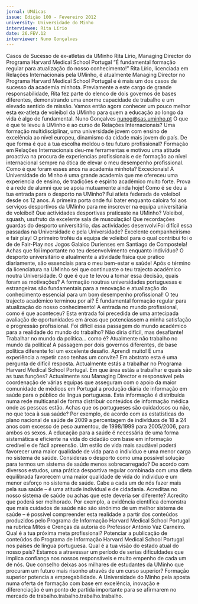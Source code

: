 ```yaml
---
jornal: UMdicas
issue: Edição 100 - Fevereiro 2012
university: Universidade do Minho
interviewee: Rita Lírio
date: 26.FEV.12
interviewer: Nuno Gonçalves
---
```


Casos de Sucesso de ex-atletas da UMinho
Rita Lírio, Managing Director do Programa Harvard Medical School Portugal
“É fundamental formação regular para atualização do nosso conhecimento!”
Rita Lírio, licenciada em Relações Internacionais
pela UMinho, é atualmente Managing Director
no Programa Harvard Medical School Portugal e
é mais um dos casos de sucesso da academia
minhota. Previamente a este cargo de grande
responsabilidade, Rita fez parte do elenco de
dois governos de bases diferentes, demonstrando uma enorme capacidade de trabalho e um
elevado sentido de missão. Vamos então agora
conhecer um pouco melhor esta ex-atleta de
voleibol da UMinho para quem a educação ao
longo da vida é algo de fundamental.
Nuno Gonçalves
nunog@sas.uminho.pt
O que é que te levou à UMinho e ao curso
de Relações Internacionais?
Uma formação multidisciplinar, uma universidade jovem com ensino de excelência ao nível
europeu, dinamismo da cidade mais jovem do
país.
De que forma é que a tua escolha moldou
o teu futuro profissional?
Formação em Relações Internacionais deu-me
ferramentas e motivou uma atitude proactiva na
procura de experiencias profissionais e de formação ao nível internacional sempre na ótica de
elevar o meu desempenho profissional.
Como é que foram esses anos na academia minhota?
Excecionais! A Universidade do Minho é uma
grande academia que me ofereceu uma experiencia de ensino, de tradições e espirito académico muito forte. Prova é a rede de alumni que
se apoia mutuamente ainda hoje!
Como é se deu a tua entrada para o desporto na UMinho?
Fui atleta federada de voleibol desde os 12 anos.
A primeira porta onde fui bater enquanto caloira
foi aos serviços desportivos da UMinho para me
inscrever na equipa universitária de voleibol!
Que actividades desportivas praticaste na
UMinho?
Voleibol, squash, usufruto da excelente sala de
musculação!
Que recordações guardas do desporto
universitário, das actividades desenvolviFoi difícil essa passadas na Universidade e
pela Universidade?
Excelente companheirismo
e fair play! O primeiro troféu da equipa de voleibol para o qual contribuí foi o de 
de Fair-Play nos Jogos Galaico Durienses em Santiago de Compostela!
Achas que foi importante no teu desenvolvimento enquanto indivíduo?
O desporto universitário e atualmente a atividade física que pratico diariamente, são essenciais
para o meu bem-estar e saúde!
Após o término da licenciatura na UMinho
sei que continuaste o teu trajecto académico noutra Universidade. O que é que te
levou a tomar essa decisão, quais foram
as motivações?
A formação noutras universidades portuguesas
e estrangeiras são fundamentais para a renovação e atualização do conhecimento essencial para um bom desempenho profissional!
O teu trajecto académico terminou por ai?
É fundamental formação regular para atualização do nosso conhecimento!
A entrada no mundo profissional, como é
que aconteceu?
Esta entrada foi precedida de uma antecipada
avaliação de oportunidades em áreas que potenciassem a minha satisfação e progressão
profissional.
Foi difícil essa passagem do mundo académico para a realidade
do mundo do trabalho?
Não diria difícil, mas desafiante!
Trabalhar no mundo da
politica… como é?
Atualmente não trabalho no mundo da política!
A passagem por dois governos diferentes, de
base política diferente foi um excelente desafio.
Aprendi muito!
É uma experiência a repetir caso tenhas
um convite?
Em abstrato esta é uma pergunta de difícil resposta.
Actualmente estás a trabalhar no Programa Harvard Medical School Portugal. Em
que área estás a trabalhar e quais são as
tuas funções?
Actualmente sou Managing Director e responsável pela coordenação de várias equipas que
asseguram com o apoio da maior comunidade
de médicos em Portugal a produção diária de
informação em saúde para o público de língua
portuguesa. Esta informação é distribuída numa
rede multicanal de forma distribuir conteúdos
de informação médica onde as pessoas estão.
Achas que os portugueses são cuidadosos ou não, no que toca à sua saúde?
Por exemplo, de acordo com as estatísticas do
plano nacional de saúde de 2009 a percentagem de indivíduos de 18 a 24 anos com excesso de peso aumentou, de 1998/1999 para
2005/2006, para ambos os sexos.
A educação para a saúde é necessária de uma
forma sistemática e eficiente na vida do cidadão com base em informação credível e de fácil apreensão. Um estilo de vida mais saudável
poderá favorecer uma maior qualidade de vida
para o indivíduo e uma menor carga no sistema
de saúde.
Consideras o desporto como uma possível solução para termos um sistema de
saúde menos sobrecarregado?
De acordo com diversos estudos, uma prática
desportiva regular combinada com uma dieta
equilibrada favorecem uma maior qualidade de
vida do individuo e um menor esforço no sistema de saúde. Cabe a cada um de nós fazer
mais pela sua saúde – é uma atitude individual
e de cidadania.
Acreditas no nosso sistema de saúde ou
achas que este deveria ser diferente?
Acredito que poderá ser melhorado. Por exemplo, a evidência científica demonstra que mais
cuidados de saúde não são sinónimo de um melhor sistema de saúde – é possível compreender
esta realidade a partir dos conteúdos produzidos pelo Programa de Informação Harvard Medical School Portugal na rubrica Mitos e Crenças
da autoria do Professor António Vaz Carneiro.
Qual é a tua próxima meta profissional?
Potenciar a publicação de conteúdos do Programa de Informação Harvard Medical School Portugal nos países de língua portuguesa.
Qual é a tua visão do estado atual do nosso país?
Estamos a atravessar um período de serias dificuldades que implica confiança nos nossos responsáveis e muito empenho de cada um de nós.
Que conselho deixas aos milhares de estudantes da UMinho que procuram um
futuro mais risonho através de um curso
superior?
Formação superior potencia a empregabilidade. A Universidade do Minho pela aposta numa
oferta de formação com base em excelência,
inovação e diferenciação é um ponto de partida
importante para se afirmarem no mercado de
trabalho.trabalho.trabalho.trabalho.